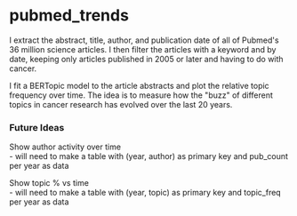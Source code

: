 # pubmed_trends

I extract the abstract, title, author, and publication date of all of Pubmed's 36 million science articles. I then filter the articles with a keyword and by date, keeping only articles published in 2005 or later and having to do with cancer.

I fit a BERTopic model to the article abstracts and plot the relative topic frequency over time. The idea is to measure how the "buzz" of different topics in cancer research has evolved over the last 20 years.



### Future Ideas 

Show author activity over time  
    - will need to make a table with (year, author) as primary key and pub_count per year as data

Show topic % vs time  
    - will need to make a table with (year, topic) as primary key and topic_freq per year as data


